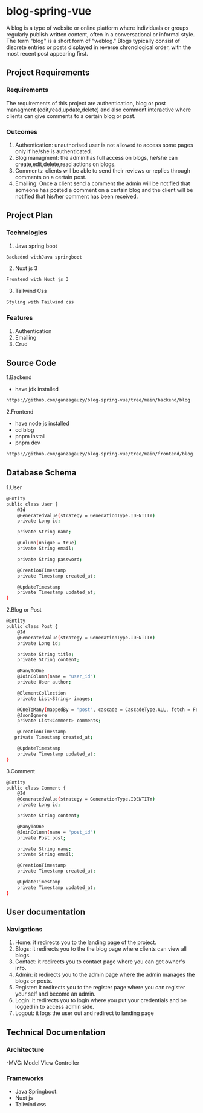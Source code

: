 # blog-spring-vue

A blog is a type of website or online platform where individuals or groups regularly publish written content, often in a conversational or informal style. The term "blog" is a short form of "weblog." Blogs typically consist of discrete entries or posts displayed in reverse chronological order, with the most recent post appearing first.

## Project Requirements

### Requirements
The requirements of this project are authentication, blog or post managment (edit,read,update,delete) and also comment interactive where clients can give comments to a certain blog or post.

### Outcomes
1. Authentication: unauthorised user is not allowed to access some pages only if he/she is authenticated.
2. Blog managment: the admin has full access on blogs, he/she can create,edit,delete,read actions on blogs.
3. Comments: clients will be able to send their reviews or replies through comments on a certain post.
4. Emailing: Once a client send a comment the admin will be notified that someone has posted a comment on a certain blog and the client will be notified that his/her comment has been received.

## Project Plan

### Technologies

1. Java spring boot

```bash
Backednd withJava springboot
```

2. Nuxt js 3

```bash
Frontend with Nuxt js 3
```
3. Tailwind Css

```bash
Styling with Tailwind css
```

### Features

1. Authentication
2. Emailing
3. Crud

## Source Code

1.Backend
- have jdk installed
```bash
https://github.com/ganzagauzy/blog-spring-vue/tree/main/backend/blog
```
2.Frontend
- have node js installed
- cd blog
- pnpm install
- pnpm dev
  
```bash
https://github.com/ganzagauzy/blog-spring-vue/tree/main/frontend/blog
```

## Database Schema
1.User
```bash
@Entity
public class User {
    @Id
    @GeneratedValue(strategy = GenerationType.IDENTITY)
    private Long id;

    private String name;

    @Column(unique = true)
    private String email;

    private String password;

    @CreationTimestamp
    private Timestamp created_at;

    @UpdateTimestamp
    private Timestamp updated_at;
}
```
2.Blog or Post

```bash
@Entity
public class Post {
    @Id
    @GeneratedValue(strategy = GenerationType.IDENTITY)
    private Long id;

    private String title;
    private String content;

    @ManyToOne
    @JoinColumn(name = "user_id")
    private User author;

    @ElementCollection
    private List<String> images;

    @OneToMany(mappedBy = "post", cascade = CascadeType.ALL, fetch = FetchType.EAGER)
    @JsonIgnore
    private List<Comment> comments;

    @CreationTimestamp
   private Timestamp created_at;

    @UpdateTimestamp
    private Timestamp updated_at;
}
```
3.Comment

```bash
@Entity
public class Comment {
    @Id
    @GeneratedValue(strategy = GenerationType.IDENTITY)
    private Long id;

    private String content;

    @ManyToOne
    @JoinColumn(name = "post_id")
    private Post post;

    private String name;
    private String email;

    @CreationTimestamp
    private Timestamp created_at;

    @UpdateTimestamp
    private Timestamp updated_at;
}
```

## User documentation

### Navigations
1. Home: it redirects you to the landing page of the project.
2. Blogs: it redirects you to the the blog page where clients can view all blogs.
3. Contact: it redirects you to contact page where you can get owner's info.
4. Admin: it redirects you to the admin page where the admin manages the blogs or posts.
5. Register: it redirects you to the register page where you can register your self and become an admin.
6. Login: it redirects you to login where you put your credentials and be logged in to access admin side.
7. Logout: it logs the user out and redirect to landing page

## Technical Documentation

### Architecture
-MVC: Model View Controller

### Frameworks

- Java Springboot.
- Nuxt js
- Tailwind css










